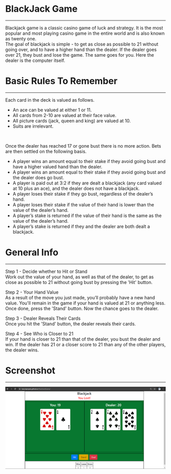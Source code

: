 # BlackJack Game
***
Blackjack game is a classic casino game of luck and strategy. It is the most popular and most playing casino game in the entire world and is also known as twenty one. <br />
The goal of blackjack is simple - to get as close as possible to 21 without going over, and to have a higher hand than the dealer. 
If the dealer goes over 21, they bust and lose the game. The same goes for you.
Here the dealer is the computer itself. 

# Basic Rules To Remember
***
Each card in the deck is valued as follows. <br />
* An ace can be valued at either 1 or 11.
* All cards from 2-10 are valued at their face value.
* All picture cards (jack, queen and king) are valued at 10.
* Suits are irrelevant.

<br />

Once the dealer has reached 17 or gone bust there is no more action. Bets are then settled on the following basis. <br />
* A player wins an amount equal to their stake if they avoid going bust and have a higher valued hand than the dealer.
* A player wins an amount equal to their stake if they avoid going bust and the dealer does go bust.
* A player is paid out at 3:2 if they are dealt a blackjack (any card valued at 10 plus an ace), and the dealer does not have a blackjack.
* A player loses their stake if they go bust, regardless of the dealer’s hand.
* A player loses their stake if the value of their hand is lower than the value of the dealer’s hand.
* A player’s stake is returned if the value of their hand is the same as the value of the dealer’s hand.
* A player’s stake is returned if they and the dealer are both dealt a blackjack.

# General Info
***
Step 1 - Decide whether to Hit or Stand <br />
Work out the value of your hand, as well as that of the dealer, to get as close as possible to 21 without going bust by pressing the 'Hit' button.

Step 2 - Your Hand Value <br />
As a result of the move you just made, you’ll probably have a new hand value. 
You'll remain in the game if your hand is valued at 21 or anything less. Once done, press the 'Stand' button. Now the chance goes to the dealer. 

Step 3 - Dealer Reveals Their Cards <br />
Once you hit the 'Stand' button, the dealer reveals their cards. 

Step 4 - See Who is Closer to 21 <br />
If your hand is closer to 21 than that of the dealer, you bust the dealer and win. If the dealer has 21 or a closer score to 21 than any of the other players, the dealer wins.

# Screenshot
***
![Here is a screenshot of what it looks like](screenshot.PNG)


